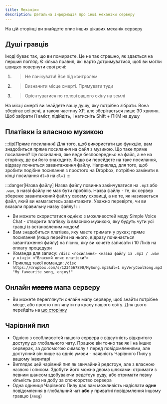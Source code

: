 ```yaml
---
title: Механіки
description: Детальна інформація про інші механіки серверу
---
```


На цій сторінці ви знайдете опис інших цікавих механік серверу

## Душі гравців

Іноді буває так, що ви помираєте. Це не так страшно, як здається на перший погляд. Є кілька правил, які варто дотримуватися, щоб ви могли швидко повернути свої речі:

1) > Не панікувати! Все під контролем
2) > Визначити місце смерті. Прямувати туди
3) > Орієнтуватися по голові вашого скіну на землі

На місці смерті ви знайдете вашу душу, яку потрібно зібрати. Вона зберігає всі речі, а також частину XP, але зберігається лише 30 хвилин. Щоб забрати її вміст, підійдіть, і натисніть Shift + ПКМ на душу

## Платівки із власною музикою

:::tip[Пряме посилання]
Для того, щоб використати цю функцію, вам знадобиться пряме посилання на файл з музикою. Що таке пряме посилання? Це посилання, яке веде безпосередньо на файл, а не на сторінку, де ви його знаходите. Якщо ви перейдете на таке посилання, відразу почнеться завантаження файлу. Наприклад, для того, щоб зробити подібне посилання з простого на Dropbox, потрібно замінити в кінці посилання `dl=0` на `dl=1`
:::

:::danger[Назва файлу]
Назва файлу повинна закінчуватися на `.mp3` або `.wav`, в назві файлу не має бути пробілів. Назва файлу - те, як сервер збереже завантажений файл у своєму сховищі, а не те, як називається файл, який ви намагаєтесь завантажити. Уважно перевірте, чи ви вказали правильну назву файлу!
:::

- Ви можете скористатися однією з можливостей моду Simple Voice Chat - створити платівку із власною музикою, яку будуть чути усі гравці із встановленим модом!
- Вам знадобиться платівка, яку маєте тримати у руках; пряме посилання (якщо перейти на нього, відразу починається завантаження файлу) на пісню, яку ви хочете записати і 10 Ліків на оплату процедури
- Команда для запису: `/disc <посилання> <назва файлу із .mp3 / .wav у кінці> <"Власний опис платівки">`
- Приклад такої команди: `/disc https://dropbox.com/s/1234567890/MySong.mp3&dl=1 myVeryCoolSong.mp3 "My favourite song, enjoy!"`

## Онлайн ~~мавпа~~ мапа серверу

- Ви можете переглянути онлайн мапу серверу, щоб знайти потрібне місце, або просто поглянути на красу нашого світу. Для цього перейдіть на [цю сторінку](https://map.uaproject.com/)

## Чарівний пил

- Однією з особливостей нашого сервера є відсутність відкритого доступу до глобального чату. Працює він точно так як і на інших серверах, за допомогою символу `!` перед повідомленнями, але доступний він лише за одніє умови - наявність Чарівного Пилу у вашому інвентарі
- Виглядає цей чарівний пил як звичайний редстоун, але з власною назвою і описом. Здобути його можна двома шляхами: отримати з певним шансом здобуваючи редстоун руду, або отримати певну кількість раз на добу за спонсорство сервера
- Одна одиниця Чарівного Пилу дає вам можливість надіслати **одне** повідомлення в глобальний чат **або** у приватні повідомлення іншому гравцю (`/msg`)